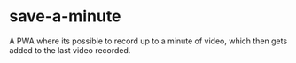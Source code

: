 # save-a-minute
A PWA where its possible to record up to a minute of video, which then gets added to the last video recorded.
